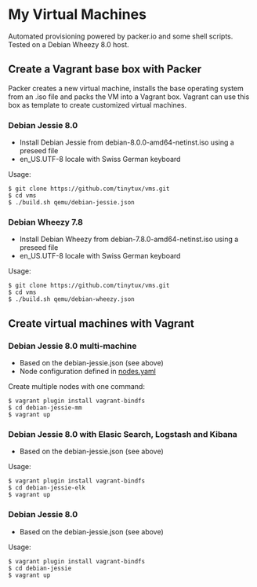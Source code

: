 My Virtual Machines 
===================

Automated provisioning powered by packer.io and some shell scripts.
Tested on a Debian Wheezy 8.0 host.

## Create a Vagrant base box with Packer

Packer creates a new virtual machine, installs the base operating system from an .iso file
and packs the VM into a Vagrant box. Vagrant can use this box as template to create customized
virtual machines.

### Debian Jessie 8.0

- Install Debian Jessie from debian-8.0.0-amd64-netinst.iso using a preseed file
- en_US.UTF-8 locale with Swiss German keyboard

Usage:

    $ git clone https://github.com/tinytux/vms.git
    $ cd vms
    $ ./build.sh qemu/debian-jessie.json

### Debian Wheezy 7.8

- Install Debian Wheezy from debian-7.8.0-amd64-netinst.iso using a preseed file
- en_US.UTF-8 locale with Swiss German keyboard

Usage:

    $ git clone https://github.com/tinytux/vms.git
    $ cd vms
    $ ./build.sh qemu/debian-wheezy.json



## Create virtual machines with Vagrant


### Debian Jessie 8.0 multi-machine

 - Based on the debian-jessie.json (see above)
 - Node configuration defined in [nodes.yaml](debian-jessie-mm/nodes.yaml)

Create multiple nodes with one command:
    
    $ vagrant plugin install vagrant-bindfs
    $ cd debian-jessie-mm
    $ vagrant up


### Debian Jessie 8.0 with Elasic Search, Logstash and Kibana

 - Based on the debian-jessie.json (see above)

Usage:

    $ vagrant plugin install vagrant-bindfs
    $ cd debian-jessie-elk 
    $ vagrant up


### Debian Jessie 8.0

 - Based on the debian-jessie.json (see above)

Usage:

    $ vagrant plugin install vagrant-bindfs
    $ cd debian-jessie 
    $ vagrant up


